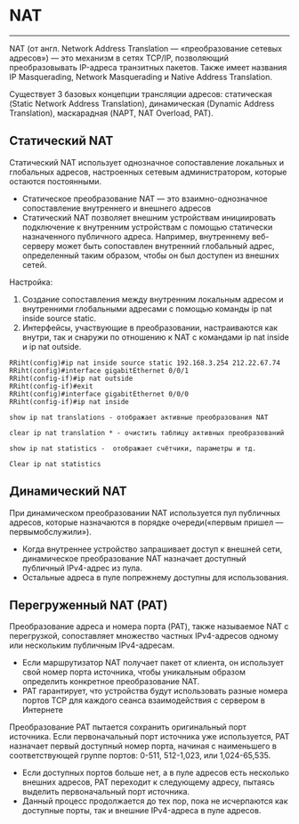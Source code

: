 # NAT
_ _ _
NAT (от англ. Network Address Translation — «преобразование сетевых адресов») — это механизм в сетях TCP/IP, позволяющий преобразовывать IP-адреса транзитных пакетов. Также имеет названия IP Masquerading, Network Masquerading и Native Address Translation.
  
Существует 3 базовых концепции трансляции адресов: статическая (Static Network Address Translation), динамическая (Dynamic Address Translation), маскарадная (NAPT, NAT Overload, PAT).
  
## Статический NAT 
Статический NAT использует однозначное сопоставление локальных и глобальных адресов, настроенных сетевым администратором, которые остаются постоянными.
- Статическое преобразование NAT — это взаимно-однозначное сопоставление внутреннего и внешнего адресов
- Статический NAT позволяет внешним устройствам инициировать подключение к внутренним устройствам с помощью статически назначенного публичного адреса. Например, внутреннему веб-серверу может быть сопоставлен внутренний глобальный адрес, определенный таким образом, чтобы он был доступен из внешних сетей.
  
Настройка:
1. Создание сопоставления между внутренним локальным адресом и внутренними глобальными адресами с помощью команды ip nat inside source static.
2. Интерфейсы, участвующие в преобразовании, настраиваются как внутри, так и снаружи по отношению к NAT с командами ip nat inside и ip nat outside.
```
RRiht(config)#ip nat inside source static 192.168.3.254 212.22.67.74 
RRiht(config)#interface gigabitEthernet 0/0/1
RRiht(config-if)#ip nat outside 
RRiht(config-if)#exit
RRiht(config)#interface gigabitEthernet 0/0/0
RRiht(config-if)#ip nat inside 
```
```
show ip nat translations - отображает активные преобразования NAT 
```
```
clear ip nat translation * - очистить таблицу активных преобразований
```
```
show ip nat statistics -  отображает счётчики, параметры и тд.
```
```
Clear ip nat statistics
```

## Динамический NAT
При динамическом преобразовании NAT используется пул публичных адресов, которые назначаются в порядке очереди(«первым пришел — первымобслужили»). 
- Когда внутреннее устройство запрашивает доступ к внешней сети, динамическое преобразование NAT назначает доступный публичный IPv4-адрес из пула.
- Остальные адреса в пуле попрежнему доступны для использования. 
  
## Перегруженный NAT (PAT)
Преобразование адреса и номера порта (PAT), также называемое NAT с перегрузкой, сопоставляет множество частных IPv4-адресов одному или нескольким публичным IPv4-адресам.
- Если маршрутизатор NAT получает пакет от клиента, он использует свой номер порта источника, чтобы уникальным образом определить конкретное преобразование NAT.
- PAT гарантирует, что устройства будут использовать разные номера портов TCP для каждого сеанса взаимодействия с сервером в Интернете
  
Преобразование PAT пытается сохранить оригинальный порт источника. Если первоначальный порт источника уже используется, PAT назначает первый доступный номер порта, начиная с наименьшего в соответствующей группе портов: 0-511, 512-1,023, или 1,024-65,535.
- Если доступных портов больше нет, а в пуле адресов есть несколько внешних адресов, PAT переходит к следующему адресу, пытаясь выделить первоначальный порт источника.
- Данный процесс продолжается до тех пор, пока не исчерпаются как доступные порты, так и внешние IPv4-адреса в пуле адресов.
